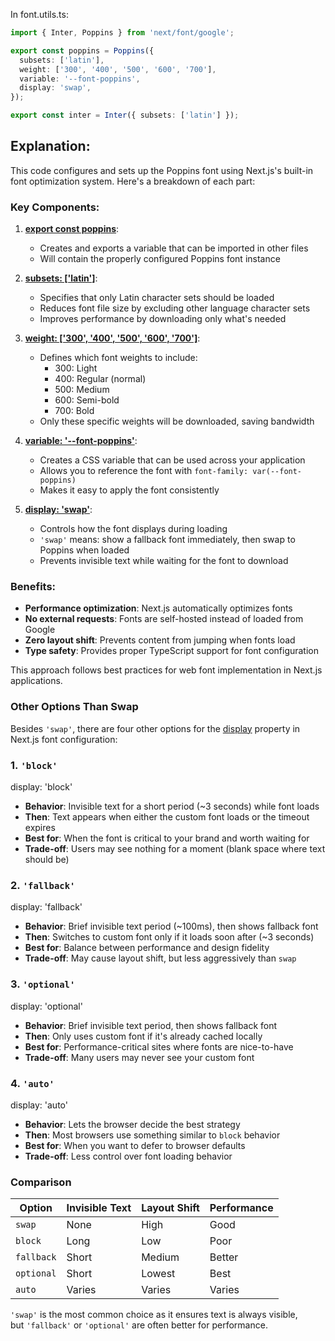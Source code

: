 
In font.utils.ts:

```typescript
import { Inter, Poppins } from 'next/font/google';

export const poppins = Poppins({
  subsets: ['latin'],
  weight: ['300', '400', '500', '600', '700'],
  variable: '--font-poppins',
  display: 'swap',
});

export const inter = Inter({ subsets: ['latin'] });

```

## Explanation:
This code configures and sets up the Poppins font using Next.js's built-in font optimization system. Here's a breakdown of each part:

### Key Components:

1. **[export const poppins](vscode-file://vscode-app/c:/Users/moham/AppData/Local/Programs/Microsoft%20VS%20Code/resources/app/out/vs/code/electron-sandbox/workbench/workbench.html)**:
    
    - Creates and exports a variable that can be imported in other files
    - Will contain the properly configured Poppins font instance
2. **[subsets: ['latin']](vscode-file://vscode-app/c:/Users/moham/AppData/Local/Programs/Microsoft%20VS%20Code/resources/app/out/vs/code/electron-sandbox/workbench/workbench.html)**:
    
    - Specifies that only Latin character sets should be loaded
    - Reduces font file size by excluding other language character sets
    - Improves performance by downloading only what's needed
3. **[weight: ['300', '400', '500', '600', '700']](vscode-file://vscode-app/c:/Users/moham/AppData/Local/Programs/Microsoft%20VS%20Code/resources/app/out/vs/code/electron-sandbox/workbench/workbench.html)**:
    
    - Defines which font weights to include:
        - 300: Light
        - 400: Regular (normal)
        - 500: Medium
        - 600: Semi-bold
        - 700: Bold
    - Only these specific weights will be downloaded, saving bandwidth
4. **[variable: '--font-poppins'](vscode-file://vscode-app/c:/Users/moham/AppData/Local/Programs/Microsoft%20VS%20Code/resources/app/out/vs/code/electron-sandbox/workbench/workbench.html)**:
    
    - Creates a CSS variable that can be used across your application
    - Allows you to reference the font with `font-family: var(--font-poppins)`
    - Makes it easy to apply the font consistently
5. **[display: 'swap'](vscode-file://vscode-app/c:/Users/moham/AppData/Local/Programs/Microsoft%20VS%20Code/resources/app/out/vs/code/electron-sandbox/workbench/workbench.html)**:
    
    - Controls how the font displays during loading
    - `'swap'` means: show a fallback font immediately, then swap to Poppins when loaded
    - Prevents invisible text while waiting for the font to download

### Benefits:

- **Performance optimization**: Next.js automatically optimizes fonts
- **No external requests**: Fonts are self-hosted instead of loaded from Google
- **Zero layout shift**: Prevents content from jumping when fonts load
- **Type safety**: Provides proper TypeScript support for font configuration

This approach follows best practices for web font implementation in Next.js applications.

### Other Options Than Swap
Besides `'swap'`, there are four other options for the [display](vscode-file://vscode-app/c:/Users/moham/AppData/Local/Programs/Microsoft%20VS%20Code/resources/app/out/vs/code/electron-sandbox/workbench/workbench.html) property in Next.js font configuration:

### 1. `'block'`

display: 'block'

- **Behavior**: Invisible text for a short period (~3 seconds) while font loads
- **Then**: Text appears when either the custom font loads or the timeout expires
- **Best for**: When the font is critical to your brand and worth waiting for
- **Trade-off**: Users may see nothing for a moment (blank space where text should be)

### 2. `'fallback'`

display: 'fallback'

- **Behavior**: Brief invisible text period (~100ms), then shows fallback font
- **Then**: Switches to custom font only if it loads soon after (~3 seconds)
- **Best for**: Balance between performance and design fidelity
- **Trade-off**: May cause layout shift, but less aggressively than `swap`

### 3. `'optional'`

display: 'optional'

- **Behavior**: Brief invisible text period, then shows fallback font
- **Then**: Only uses custom font if it's already cached locally
- **Best for**: Performance-critical sites where fonts are nice-to-have
- **Trade-off**: Many users may never see your custom font

### 4. `'auto'`

display: 'auto'

- **Behavior**: Lets the browser decide the best strategy
- **Then**: Most browsers use something similar to `block` behavior
- **Best for**: When you want to defer to browser defaults
- **Trade-off**: Less control over font loading behavior

### Comparison

|Option|Invisible Text|Layout Shift|Performance|
|---|---|---|---|
|`swap`|None|High|Good|
|`block`|Long|Low|Poor|
|`fallback`|Short|Medium|Better|
|`optional`|Short|Lowest|Best|
|`auto`|Varies|Varies|Varies|

`'swap'` is the most common choice as it ensures text is always visible, but `'fallback'` or `'optional'` are often better for performance.